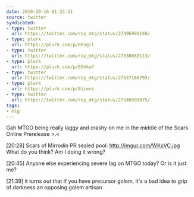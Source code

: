 ```yaml
---
date: 2010-10-16 01:23:21
source: twitter
syndicated:
- type: twitter
  url: https://twitter.com/roy_mtg/status/27496991149/
- type: plurk
  url: https://plurk.com/p/895gil
- type: twitter
  url: https://twitter.com/roy_mtg/status/27536083113/
- type: plurk
  url: https://plurk.com/p/89hko7
- type: twitter
  url: https://twitter.com/roy_mtg/status/27537160793/
- type: plurk
  url: https://plurk.com/p/8iimvs
- type: twitter
  url: https://twitter.com/roy_mtg/status/27540995075/
tags:
- mtg
---
```


Gah MTGO being really laggy and crashy on me in the middle of the Scars Online Prerelease &gt;.&lt;

<time>[20:28]</time> Scars of Mirrodin PR sealed pool: http://imgur.com/WKxVC.jpg What do you think? Am I doing it wrong?

<time>[20:45]</time> Anyone else experiencing severe lag on MTGO today? Or is it just me?

<time>[21:39]</time> it turns out that if you have precursor golem, it's a bad idea to grip of darkness an opposing golem artisan